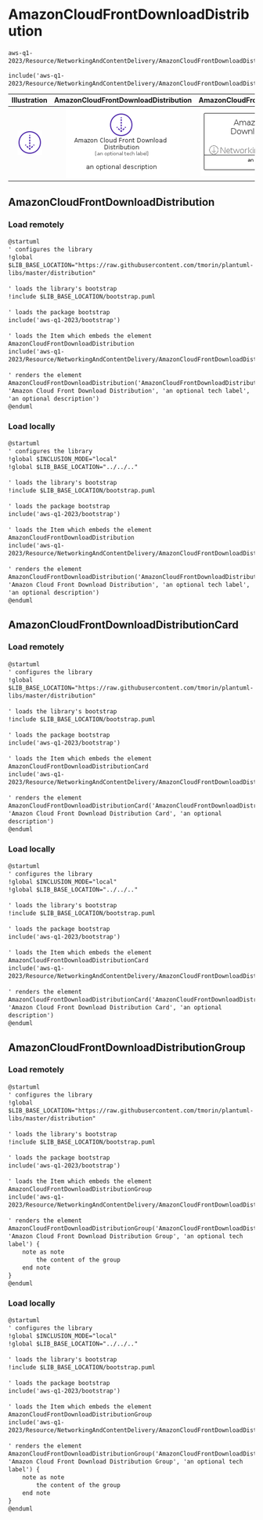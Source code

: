 # AmazonCloudFrontDownloadDistribution


```text
aws-q1-2023/Resource/NetworkingAndContentDelivery/AmazonCloudFrontDownloadDistribution
```

```text
include('aws-q1-2023/Resource/NetworkingAndContentDelivery/AmazonCloudFrontDownloadDistribution')
```



| Illustration | AmazonCloudFrontDownloadDistribution | AmazonCloudFrontDownloadDistributionCard | AmazonCloudFrontDownloadDistributionGroup |
| :---: | :---: | :---: | :---: |
| ![illustration for Illustration](../../../aws-q1-2023/Resource/NetworkingAndContentDelivery/AmazonCloudFrontDownloadDistribution.png) | ![illustration for AmazonCloudFrontDownloadDistribution](../../../aws-q1-2023/Resource/NetworkingAndContentDelivery/AmazonCloudFrontDownloadDistribution.Local.png) | ![illustration for AmazonCloudFrontDownloadDistributionCard](../../../aws-q1-2023/Resource/NetworkingAndContentDelivery/AmazonCloudFrontDownloadDistributionCard.Local.png) | ![illustration for AmazonCloudFrontDownloadDistributionGroup](../../../aws-q1-2023/Resource/NetworkingAndContentDelivery/AmazonCloudFrontDownloadDistributionGroup.Local.png) |




## AmazonCloudFrontDownloadDistribution

### Load remotely
```plantuml
@startuml
' configures the library
!global $LIB_BASE_LOCATION="https://raw.githubusercontent.com/tmorin/plantuml-libs/master/distribution"

' loads the library's bootstrap
!include $LIB_BASE_LOCATION/bootstrap.puml

' loads the package bootstrap
include('aws-q1-2023/bootstrap')

' loads the Item which embeds the element AmazonCloudFrontDownloadDistribution
include('aws-q1-2023/Resource/NetworkingAndContentDelivery/AmazonCloudFrontDownloadDistribution')

' renders the element
AmazonCloudFrontDownloadDistribution('AmazonCloudFrontDownloadDistribution', 'Amazon Cloud Front Download Distribution', 'an optional tech label', 'an optional description')
@enduml
```

### Load locally
```plantuml
@startuml
' configures the library
!global $INCLUSION_MODE="local"
!global $LIB_BASE_LOCATION="../../.."

' loads the library's bootstrap
!include $LIB_BASE_LOCATION/bootstrap.puml

' loads the package bootstrap
include('aws-q1-2023/bootstrap')

' loads the Item which embeds the element AmazonCloudFrontDownloadDistribution
include('aws-q1-2023/Resource/NetworkingAndContentDelivery/AmazonCloudFrontDownloadDistribution')

' renders the element
AmazonCloudFrontDownloadDistribution('AmazonCloudFrontDownloadDistribution', 'Amazon Cloud Front Download Distribution', 'an optional tech label', 'an optional description')
@enduml
```

## AmazonCloudFrontDownloadDistributionCard

### Load remotely
```plantuml
@startuml
' configures the library
!global $LIB_BASE_LOCATION="https://raw.githubusercontent.com/tmorin/plantuml-libs/master/distribution"

' loads the library's bootstrap
!include $LIB_BASE_LOCATION/bootstrap.puml

' loads the package bootstrap
include('aws-q1-2023/bootstrap')

' loads the Item which embeds the element AmazonCloudFrontDownloadDistributionCard
include('aws-q1-2023/Resource/NetworkingAndContentDelivery/AmazonCloudFrontDownloadDistribution')

' renders the element
AmazonCloudFrontDownloadDistributionCard('AmazonCloudFrontDownloadDistributionCard', 'Amazon Cloud Front Download Distribution Card', 'an optional description')
@enduml
```

### Load locally
```plantuml
@startuml
' configures the library
!global $INCLUSION_MODE="local"
!global $LIB_BASE_LOCATION="../../.."

' loads the library's bootstrap
!include $LIB_BASE_LOCATION/bootstrap.puml

' loads the package bootstrap
include('aws-q1-2023/bootstrap')

' loads the Item which embeds the element AmazonCloudFrontDownloadDistributionCard
include('aws-q1-2023/Resource/NetworkingAndContentDelivery/AmazonCloudFrontDownloadDistribution')

' renders the element
AmazonCloudFrontDownloadDistributionCard('AmazonCloudFrontDownloadDistributionCard', 'Amazon Cloud Front Download Distribution Card', 'an optional description')
@enduml
```

## AmazonCloudFrontDownloadDistributionGroup

### Load remotely
```plantuml
@startuml
' configures the library
!global $LIB_BASE_LOCATION="https://raw.githubusercontent.com/tmorin/plantuml-libs/master/distribution"

' loads the library's bootstrap
!include $LIB_BASE_LOCATION/bootstrap.puml

' loads the package bootstrap
include('aws-q1-2023/bootstrap')

' loads the Item which embeds the element AmazonCloudFrontDownloadDistributionGroup
include('aws-q1-2023/Resource/NetworkingAndContentDelivery/AmazonCloudFrontDownloadDistribution')

' renders the element
AmazonCloudFrontDownloadDistributionGroup('AmazonCloudFrontDownloadDistributionGroup', 'Amazon Cloud Front Download Distribution Group', 'an optional tech label') {
    note as note
        the content of the group
    end note
}
@enduml
```

### Load locally
```plantuml
@startuml
' configures the library
!global $INCLUSION_MODE="local"
!global $LIB_BASE_LOCATION="../../.."

' loads the library's bootstrap
!include $LIB_BASE_LOCATION/bootstrap.puml

' loads the package bootstrap
include('aws-q1-2023/bootstrap')

' loads the Item which embeds the element AmazonCloudFrontDownloadDistributionGroup
include('aws-q1-2023/Resource/NetworkingAndContentDelivery/AmazonCloudFrontDownloadDistribution')

' renders the element
AmazonCloudFrontDownloadDistributionGroup('AmazonCloudFrontDownloadDistributionGroup', 'Amazon Cloud Front Download Distribution Group', 'an optional tech label') {
    note as note
        the content of the group
    end note
}
@enduml
```

